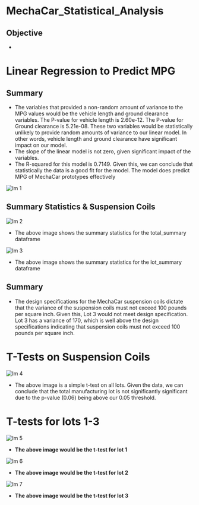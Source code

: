 # MechaCar_Statistical_Analysis
## Objective
- 

# Linear Regression to Predict MPG
## Summary
- The variables that provided a non-random amount of variance to the MPG values would be the vehicle length and ground clearance variables. The P-value for vehicle length is 2.60e-12. The P-value for Ground clearance is 5.21e-08. These two variables would be statistically unlikely to provide random amounts of variance to our linear model. In other words, vehicle length and ground clearance have significant impact on our model. 
- The slope of the linear model is not zero, given significant impact of the variables. 
- The R-squared for this model is 0.7149. Given this, we can conclude that statistically the data is a good fit for the model. The model does predict MPG of MechaCar prototypes effectively

![lm 1](https://user-images.githubusercontent.com/112899813/211084366-d2ab3052-1d73-441b-8411-fc573f8e4400.png)

## Summary Statistics & Suspension Coils



![lm 2](https://user-images.githubusercontent.com/112899813/211093017-a9638f12-b739-4bd7-96b2-cb34b6975b3b.png)

- The above image shows the summary statistics for the total_summary dataframe 

![lm 3](https://user-images.githubusercontent.com/112899813/211093426-55f31998-8ea6-4a12-8934-e5640a753d18.png)

- The above image shows the summary statistics for the lot_summary dataframe 

## Summary 
- The design specifications for the MechaCar suspension coils dictate that the variance of the suspension coils must not exceed 100 pounds per square inch. Given this, Lot 3 would not meet design specification. Lot 3 has a variance of 170, which is well above the design specifications indicating that suspension coils must not exceed 100 pounds per square inch. 




# T-Tests on Suspension Coils


![lm 4](https://user-images.githubusercontent.com/112899813/211095379-691a6bcd-046e-4ee1-af7a-9c373f2e2f58.png)

- The above image is a simple t-test on all lots. Given the data, we can conclude that the total manufacturing lot is not significantly significant due to the p-value (0.06) being above our 0.05 threshold. 

# T-tests for lots 1-3


![lm 5](https://user-images.githubusercontent.com/112899813/211096599-4bd5eca0-a567-495c-9d0c-6cbbdb123f66.png)

- **The above image would be the t-test for lot 1**


![lm 6](https://user-images.githubusercontent.com/112899813/211096939-90f6e2f9-5e86-4d11-9d91-eab5a4088e3d.png)

- **The above image would be the t-test for lot 2**


![lm 7](https://user-images.githubusercontent.com/112899813/211097045-c1e22e28-0d88-44ac-8e88-9d5bf1d8c16b.png)

- **The above image would be the t-test for lot 3**













